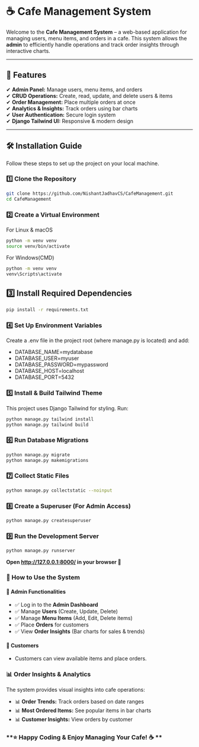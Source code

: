 # ☕ Cafe Management System

Welcome to the **Cafe Management System** – a web-based application for managing users, menu items, and orders in a cafe. This system allows the **admin** to efficiently handle operations and track order insights through interactive charts.

---

## 🌟 Features  

✔ **Admin Panel:** Manage users, menu items, and orders  
✔ **CRUD Operations:** Create, read, update, and delete users & items  
✔ **Order Management:** Place multiple orders at once  
✔ **Analytics & Insights:** Track orders using bar charts  
✔ **User Authentication:** Secure login system  
✔ **Django Tailwind UI:** Responsive & modern design  

---

## 🛠️ **Installation Guide**  

Follow these steps to set up the project on your local machine.  

### 1️⃣ **Clone the Repository**  
```bash
git clone https://github.com/NishantJadhavCS/CafeManagement.git
cd CafeManagement
```
### 2️⃣ **Create a Virtual Environment**

For Linux & macOS
```bash
python -m venv venv
source venv/bin/activate
```

For Windows(CMD)
```bash
python -m venv venv
venv\Scripts\activate
```

## **3️⃣ Install Required Dependencies**
```bash
pip install -r requirements.txt
```

### **4️⃣ Set Up Environment Variables**

Create a .env file in the project root (where manage.py is located) and add:

- DATABASE_NAME=mydatabase
- DATABASE_USER=myuser
- DATABASE_PASSWORD=mypassword
- DATABASE_HOST=localhost
- DATABASE_PORT=5432

### **5️⃣ Install & Build Tailwind Theme**
This project uses Django Tailwind for styling. Run:
```bash
python manage.py tailwind install
python manage.py tailwind build
```


### **6️⃣ Run Database Migrations**
```bash
python manage.py migrate
python manage.py makemigrations
```

### **7️⃣ Collect Static Files**
```bash
python manage.py collectstatic --noinput
```

### **8️⃣ Create a Superuser (For Admin Access)**
```bash
python manage.py createsuperuser
```

### **9️⃣ Run the Development Server**
```bash
python manage.py runserver
```

**Open http://127.0.0.1:8000/ in your browser 🎉**

### **🎯 How to Use the System**

#### **🔹 Admin Functionalities**
- ✅ Log in to the **Admin Dashboard**  
- ✅ Manage **Users** (Create, Update, Delete)  
- ✅ Manage **Menu Items** (Add, Edit, Delete items)  
- ✅ Place **Orders** for customers  
- ✅ View **Order Insights** (Bar charts for sales & trends)  

#### **🔹 Customers**
- Customers can view available items and place orders.  

### **📊 Order Insights & Analytics**
The system provides visual insights into cafe operations:  
- 📊 **Order Trends:** Track orders based on date ranges  
- 📊 **Most Ordered Items:** See popular items in bar charts  
- 📊 **Customer Insights:** View orders by customer  

### **⭐ Happy Coding & Enjoy Managing Your Cafe! ☕ **
